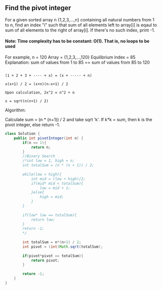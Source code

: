 ## Find the pivot integer

For a given sorted array n {1,2,3,...,n} containing all natural numbers from 1 to n, find an index "i" such that sum of all elements left to 
array[i] is eqaul to sum of all elements to the right of array[i]. If there's no such index, print -1.

#### Note: Time complexity has to be constant: O(1). That is, no loops to be used

For example, n = 120
Array = {1,2,3,...,120}
Equilibrium index = 85
Explanation: sum of values from 1 to 85 == sum of values from 85 to 120


```To find the value of x where the sum of elements from 1 to x is equal to the sum of elements from x to n, we can set up the following equation:
 
(1 + 2 + 3 + ---- + x) = (x + ----- + n)

x(x+1) / 2 = (x+n)(n-x+1) / 2

Upon calculation, 2x^2 = n^2 + n

x = sqrt(n(n+1) / 2)
```

Algorithm:

Calculate sum = (n * (n+1)) / 2 and take sqrt 'k'. If k*k = sum, then k is the pivot integer, else return -1.

```java
class Solution {
    public int pivotInteger(int n) {
        if(n == 1){
            return n;
        }
        //Binary Search
        /*int low = 1, high = n;
        int totalSum = (n * (n + 1)) / 2;
            
        while(low < high){
            int mid = (low + high)/2;
            if(mid* mid < totalSum){
                low = mid + 1;
            }else{
                high = mid;
            }
        }
        
        if(low* low == totalSum){
            return low;
        }
        return -1;
        */
        
        int totalSum = n*(n+1) / 2;
        int pivot = (int)Math.sqrt(totalSum);
        
        if(pivot*pivot == totalSum){
            return pivot;
        }
        
        return -1;
    }
}
